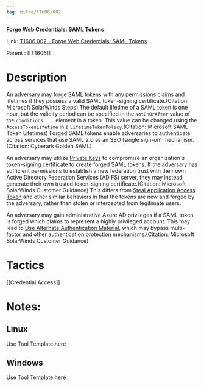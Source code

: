 ```yaml
---
tag: mitre/T1606/002
---
```


**Forge Web Credentials: SAML Tokens**

Link: [T1606.002 - Forge Web Credentials: SAML Tokens](https://attack.mitre.org/techniques/T1606/002)

Parent : [[T1606]]


# Description

An adversary may forge SAML tokens with any permissions claims and lifetimes if they possess a valid SAML token-signing certificate.(Citation: Microsoft SolarWinds Steps) The default lifetime of a SAML token is one hour, but the validity period can be specified in the <code>NotOnOrAfter</code> value of the <code>conditions ...</code> element in a token. This value can be changed using the <code>AccessTokenLifetime</code> in a <code>LifetimeTokenPolicy</code>.(Citation: Microsoft SAML Token Lifetimes) Forged SAML tokens enable adversaries to authenticate across services that use SAML 2.0 as an SSO (single sign-on) mechanism.(Citation: Cyberark Golden SAML)

An adversary may utilize [Private Keys](https://attack.mitre.org/techniques/T1552/004) to compromise an organization's token-signing certificate to create forged SAML tokens. If the adversary has sufficient permissions to establish a new federation trust with their own Active Directory Federation Services (AD FS) server, they may instead generate their own trusted token-signing certificate.(Citation: Microsoft SolarWinds Customer Guidance) This differs from [Steal Application Access Token](https://attack.mitre.org/techniques/T1528) and other similar behaviors in that the tokens are new and forged by the adversary, rather than stolen or intercepted from legitimate users.

An adversary may gain administrative Azure AD privileges if a SAML token is forged which claims to represent a highly privileged account. This may lead to [Use Alternate Authentication Material](https://attack.mitre.org/techniques/T1550), which may bypass multi-factor and other authentication protection mechanisms.(Citation: Microsoft SolarWinds Customer Guidance)

# Tactics


[[Credential Access]]


# Notes:

## Linux

Use Tool Template here

## Windows

Use Tool Template here
